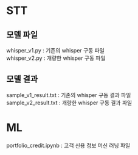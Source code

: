 # STT
## 모델 파일
whisper_v1.py : 기존의 whisper 구동 파일<br>
whisper_v2.py : 개량한 whisper 구동 파일<br>

## 모델 결과
sample_v1_result.txt : 기존의 whisper 구동 결과 파일<br>
sample_v2_result.txt : 개량한 whisper 구동 결과 파일

# ML
portfolio_credit.ipynb : 고객 신용 정보 머신 러닝 파일
